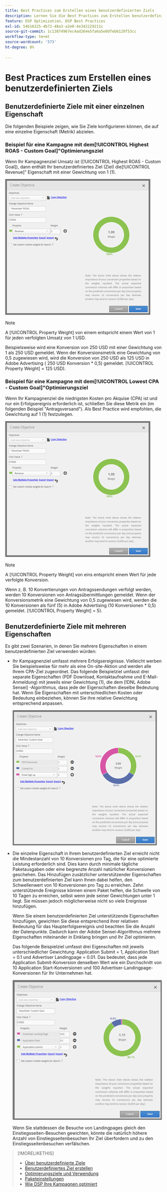 ```yaml
---
title: Best Practices zum Erstellen eines benutzerdefinierten Ziels
description: Lernen Sie die Best Practices zum Erstellen benutzerdefinierter Ziele kennen, um Ihre Erfolgsereignisse zu definieren.
feature: DSP Optimization, DSP Best Practices
exl-id: 54b16325-4b72-48a3-a2e0-4e342229211c
source-git-commit: 1c13874967ec4ad264e5fa6a5e0dfeb6120f53cc
workflow-type: tm+mt
source-wordcount: '573'
ht-degree: 0%

---
```


# Best Practices zum Erstellen eines benutzerdefinierten Ziels

## Benutzerdefinierte Ziele mit einer einzelnen Eigenschaft

Die folgenden Beispiele zeigen, wie Sie Ziele konfigurieren können, die auf eine einzelne Eigenschaft (Metrik) abzielen.

### Beispiel für eine Kampagne mit dem[!UICONTROL Highest ROAS - Custom Goal]&quot;Optimierungsziel

Wenn Ihr Kampagnenziel Umsatz ist ([!UICONTROL Highest ROAS - Custom Goal]), dann enthält Ihr benutzerdefiniertes Ziel (Ziel) die[!UICONTROL Revenue]&quot; Eigenschaft mit einer Gewichtung von 1 (1).

![Beispiel eines benutzerdefinierten ROAS-Ziels mit einer einzelnen Eigenschaft](/help/dsp/assets/custom-goal-roas.png)

>[!NOTE]
>
> A [!UICONTROL Property Weight] von einem entspricht einem Wert von 1 für jeden verfolgten Umsatz von 1 USD.
>
> Beispielsweise wird eine Konversion von 250 USD mit einer Gewichtung von 1 als 250 USD gemeldet. Wenn der Konversionsmetrik eine Gewichtung von 0,5 zugewiesen wird, wird die Konversion von 250 USD als 125 USD in Adobe Advertising ( 250 USD Konversion * 0,5) gemeldet. [!UICONTROL Property Weight] = 125 USD).

### Beispiel für eine Kampagne mit dem[!UICONTROL Lowest CPA - Custom Goal]&quot;Optimierungsziel

Wenn Ihr Kampagnenziel die niedrigsten Kosten pro Akquise (CPA) ist und nur ein Erfolgsereignis erforderlich ist, schließen Sie diese Metrik ein (im folgenden Beispiel &quot;Antragsversand&quot;). Als Best Practice wird empfohlen, die Gewichtung auf 1 (1) festzulegen.

![Beispiel eines benutzerdefinierten CPA-Ziels mit einer einzelnen Eigenschaft](/help/dsp/assets/custom-goal-roas.png)

>[!NOTE]
>
> A [!UICONTROL Property Weight] von eins entspricht einem Wert für jede verfolgte Konversion.
>
> Wenn z. B. 10 Konvertierungen von Antragssendungen verfolgt werden, werden 10 Konversionen von Antragsübermittlungen gemeldet.  Wenn der Konversionsmetrik eine Gewichtung von 0,5 zugewiesen wird, werden die 10 Konversionen als fünf (5) in Adobe Advertising (10 Konversionen * 0,5) gemeldet. [!UICONTROL Property Weight] = 5).

## Benutzerdefinierte Ziele mit mehreren Eigenschaften

Es gibt zwei Szenarien, in denen Sie mehrere Eigenschaften in einem benutzerdefinierten Ziel verwenden würden:

* Ihr Kampagnenziel umfasst mehrere Erfolgsereignisse. Vielleicht werben Sie beispielsweise für mehr als eine On-site-Aktion und werden alle Ihrem CPA-Ziel zugeordnet. Das folgende Beispielziel umfasst drei separate Eigenschaften (PDF Download, Kontaktaufnahme und E-Mail-Anmeldung) mit jeweils einer Gewichtung (1), die dem [!DNL Adobe Sensei] -Algorithmus, dass jede der Eigenschaften dieselbe Bedeutung hat. Wenn Sie Eigenschaften mit unterschiedlichen Kosten oder Bedeutung einbeziehen, können Sie ihre relative Gewichtung entsprechend anpassen.

   ![Beispiel eines benutzerdefinierten Ziels mit mehreren Eigenschaften](/help/dsp/assets/custom-goal-multiple-properties.png)

* Die einzelne Eigenschaft in Ihrem benutzerdefinierten Ziel erreicht nicht die Mindestanzahl von 10 Konversionen pro Tag, die für eine optimierte Leistung erforderlich sind. Dies kann durch minimale tägliche Paketausgaben oder eine begrenzte Anzahl natürlicher Konversionen geschehen. Das Hinzufügen zusätzlicher unterstützender Eigenschaften zum benutzerdefinierten Ziel kann Ihnen dabei helfen, den Schwellenwert von 10 Konversionen pro Tag zu erreichen. Zehn unterstützende Ereignisse können einem Paket helfen, die Schwelle von 10 Tagen zu erreichen, selbst wenn jede seiner Gewichtungen unter 1 liegt. Sie müssen jedoch möglicherweise nicht so viele Ereignisse hinzufügen.

   Wenn Sie einem benutzerdefinierten Ziel unterstützende Eigenschaften hinzufügen, gewichten Sie diese entsprechend ihrer relativen Bedeutung für das Haupterfolgsereignis und beachten Sie die Anzahl der Datenpunkte. Dadurch kann der Adobe Sensei-Algorithmus mehrere Eigenschaften miteinander in Einklang bringen und Ihr Ziel optimieren.

   Das folgende Beispielziel umfasst drei Eigenschaften mit jeweils unterschiedlicher Gewichtung: Application Submit = 1, Application Start = 0.1 und Advertiser Landingpage = 0.01. Das bedeutet, dass jede Application Submit-Konversion denselben Wert wie ein Durchschnitt von 10 Application Start-Konversionen und 100 Advertiser-Landingpage-Konversionen für Ihr Unternehmen hat.

   ![Beispiel eines benutzerdefinierten Ziels mit mehreren Eigenschaften](/help/dsp/assets/custom-goal-multiple-properties2.png)

   Wenn Sie stattdessen die Besuche von Landingpages gleich den Einstiegsseiten-Besuchen gewichten, könnte die natürlich höhere Anzahl von Einstiegsseitenbesuchen Ihr Ziel überfordern und zu den Einstiegsseitenbesuchen verfälschen.<!--reword-->

>[!MORELIKETHIS]
>
>* [Über benutzerdefinierte Ziele](custom-goal-about.md)
>* [Benutzerdefiniertes Ziel erstellen](custom-goal-create.md)
>* [Optimierungsziele und Verwendung](optimization-goals.md)
>* [Paketeinstellungen](/help/dsp/campaign-management/packages/package-settings.md)
> * [Wie DSP Ihre Kampagnen optimiert](optimization-how-dsp-optimizes-campaigns.md)

